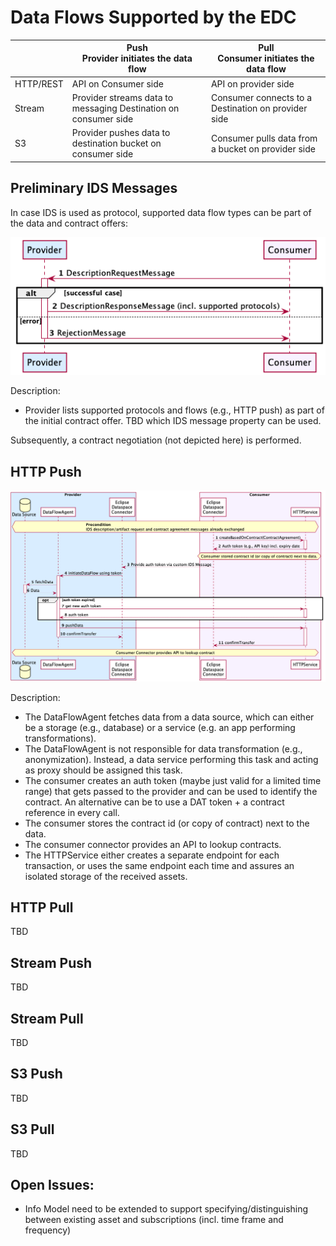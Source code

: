 # Data Flows Supported by the EDC

|   |Push<br />Provider initiates the data flow|Pull<br />Consumer initiates the data flow|
|---|---|---|
|HTTP/REST|API on Consumer side|API on provider side|
|Stream|Provider streams data to messaging Destination on consumer side|Consumer connects to a Destination on provider side|
|S3|Provider pushes data to destination bucket on consumer side|Consumer pulls data from a bucket on provider side|

## Preliminary IDS Messages

In case IDS is used as protocol, supported data flow types can be part of the data and contract offers:

![UML Sequence Diagram](./description-request-flow.png)

Description:
- Provider lists supported protocols and flows (e.g., HTTP push) as part of the initial contract offer. TBD which IDS message property can be used.

Subsequently, a contract negotiation (not depicted here) is performed.

## HTTP Push

![UML Sequence Diagram](./data-flow-http-push.png)

Description:
- The DataFlowAgent fetches data from a data source, which can either be a storage (e.g., database) or a service (e.g. an app performing transformations).
- The DataFlowAgent is not responsible for data transformation (e.g., anonymization). Instead, a data service performing this task and acting as proxy should be assigned this task.
- The consumer creates an auth token (maybe just valid for a limited time range) that gets passed to the provider and can be used to identify the contract. An alternative can be to use a DAT token + a contract reference in every call.
- The consumer stores the contract id (or copy of contract) next to the data.
- The consumer connector provides an API to lookup contracts.
- The HTTPService either creates a separate endpoint for each transaction, or uses the same endpoint each time and assures an isolated storage of the received assets.
## HTTP Pull
TBD

## Stream Push
TBD

## Stream Pull
TBD

## S3 Push
TBD

## S3 Pull
TBD
## Open Issues:
- Info Model need to be extended to support specifying/distinguishing between existing asset and subscriptions (incl. time frame and frequency)